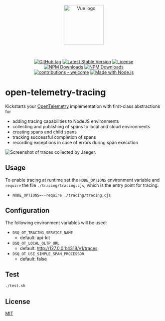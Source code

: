 
<p align="center">
<a href="https://www.discue.io/" target="_blank" rel="noopener noreferrer"><img width="128" src="https://www.discue.io/icons-fire-no-badge-square/web/icon-192.png" alt="Vue logo">
</a>
</p>

<br/>
<div align="center">

[![GitHub tag](https://img.shields.io/github/tag/discue/open-telementry-tracing?include_prereleases=&sort=semver&color=blue)](https://github.com/discue/open-telementry-tracing/releases/)
[![Latest Stable Version](https://img.shields.io/npm/v/@discue/open-telementry-tracing.svg)](https://www.npmjs.com/package/@discue/open-telementry-tracing)
[![License](https://img.shields.io/npm/l/@discue/open-telementry-tracing.svg)](https://www.npmjs.com/package/@discue/open-telementry-tracing)
<br/>
[![NPM Downloads](https://img.shields.io/npm/dt/@discue/open-telementry-tracing.svg)](https://www.npmjs.com/package/@discue/open-telementry-tracing)
[![NPM Downloads](https://img.shields.io/npm/dm/@discue/open-telementry-tracing.svg)](https://www.npmjs.com/package/@discue/open-telementry-tracing)
<br/>
[![contributions - welcome](https://img.shields.io/badge/contributions-welcome-blue)](/CONTRIBUTING.md "Go to contributions doc")
[![Made with Node.js](https://img.shields.io/badge/Node.js->=18-blue?logo=node.js&logoColor=white)](https://nodejs.org "Go to Node.js homepage")

</div>

# open-telemetry-tracing
Kickstarts your [OpenTelemetry](https://opentelemetry.io/docs/instrumentation/js/getting-started/nodejs/) implementation with first-class abstractions for
- adding tracing capabilities to NodeJS environments
- collecting and publishing of spans to local and cloud environments
- creating spans and child spans
- tracking successful completion of spans
- recording exceptions in case of errors during span execution

![Screenshot of traces collected by Jaeger.](traces.png)

## Usage
To enable tracing at runtime set the `NODE_OPTIONS` environment variable and `require` the file `./tracing/tracing.cjs`, which is the entry point for tracing.
- `NODE_OPTIONS=--require ./tracing/tracing.cjs`

## Configuration
The following environment variables will be used:
- `DSQ_OT_TRACING_SERVICE_NAME` 
  - default: api-kit
- `DSQ_OT_LOCAL_OLTP_URL`
  - default: http://127.0.0.1:4318/v1/traces
- `DSQ_OT_USE_SIMPLE_SPAN_PROCESSOR`
  - default: false

## Test
```bash
./test.sh
```

## License

[MIT](https://choosealicense.com/licenses/mit/)
